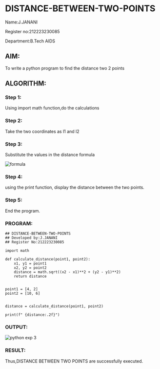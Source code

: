 # DISTANCE-BETWEEN-TWO-POINTS
Name:J.JANANI

Register no:212223230085

Department:B.Tech AIDS
## AIM:
To write a python program to find the distance two 2 points
## ALGORITHM:
### Step 1:
Using import math function,do the calculations
### Step 2: 
Take the two coordinates as l1 and l2

### Step 3: 
Substitute the values in the distance formula 

![formula](/formula.JPG)
### Step 4: 
using the print function, display the distance between the two points.
### Step 5: 
End the program.


### PROGRAM:
```
## DISTANCE-BETWEEN-TWO-POINTS
## Developed by:J.JANANI
## Register No:212223230085

import math

def calculate_distance(point1, point2):
    x1, y1 = point1
    x2, y2 = point2
    distance = math.sqrt((x2 - x1)**2 + (y2 - y1)**2)
    return distance


point1 = [4, 2]
point2 = [10, 6]


distance = calculate_distance(point1, point2)

print(f" {distance:.2f}")
```  


### OUTPUT:

![python exp 3](https://github.com/Janani23014108/DISTANCE-BETWEEN-TWO-POINTS/assets/146822085/2fbe8539-99aa-4ad3-9863-d6e5b28e8609)

### RESULT:
  Thus,DISTANCE BETWEEN TWO POINTS are successfully executed.
